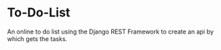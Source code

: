 # To-Do-List
An online to do list using the Django REST Framework to create an api by which gets the tasks. 
